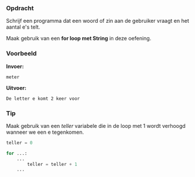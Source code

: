 ### Opdracht
Schrijf een programma dat een woord of zin aan de gebruiker vraagt en het aantal e's telt.

Maak gebruik van een **for loop met String** in deze oefening.

### Voorbeeld

**Invoer:**

    meter

**Uitvoer:**

    De letter e komt 2 keer voor

### Tip
Maak gebruik van een *teller* variabele die in de loop met 1 wordt verhoogd wanneer we een e tegenkomen.
```python
teller = 0

for ...:
    ...
        teller = teller + 1
    ...
```
